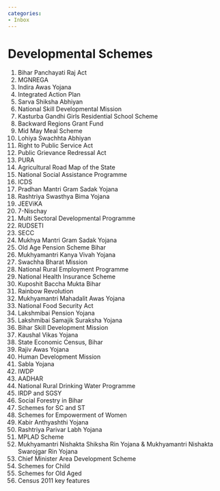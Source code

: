 ```yaml
---
categories:
- Inbox
---
```

# Developmental Schemes

1. Bihar Panchayati Raj Act
2. MGNREGA
3. Indira Awas Yojana
4. Integrated Action Plan
5. Sarva Shiksha Abhiyan
6. National Skill Developmental Mission
7. Kasturba Gandhi Girls Residential School Scheme
8. Backward Regions Grant Fund
9. Mid May Meal Scheme
10. Lohiya Swachhta Abhiyan
11. Right to Public Service Act
12. Public Grievance Redressal Act
13. PURA
14. Agricultural Road Map of the State
15. National Social Assistance Programme
16. ICDS
17. Pradhan Mantri Gram Sadak Yojana
18. Rashtriya Swasthya Bima Yojana
19. JEEViKA
20. 7-Nischay
21. Multi Sectoral Developmental Programme
22. RUDSETI
23. SECC
24. Mukhya Mantri Gram Sadak Yojana
25. Old Age Pension Scheme Bihar
26. Mukhyamantri Kanya Vivah Yojana
27. Swachha Bharat Mission
28. National Rural Employment Programme
29. National Health Insurance Scheme
30. Kuposhit Baccha Mukta Bihar
31. Rainbow Revolution
32. Mukhyamantri Mahadalit Awas Yojana
33. National Food Security Act
34. Lakshmibai Pension Yojana
35. Lakshmibai Samajik Suraksha Yojana
36. Bihar Skill Development Mission
37. Kaushal Vikas Yojana
38. State Economic Census, Bihar
39. Rajiv Awas Yojana
40. Human Development Mission
41. Sabla Yojana
42. IWDP
43. AADHAR
44. National Rural Drinking Water Programme
45. IRDP and SGSY
46. Social Forestry in Bihar
47. Schemes for SC and ST
48. Schemes for Empowerment of Women
49. Kabir Anthyashthi Yojana
50. Rashtriya Parivar Labh Yojana
51. MPLAD Scheme
52. Mukhyamantri Nishakta Shiksha Rin Yojana & Mukhyamantri Nishakta Swarojgar Rin Yojana
53. Chief Minister Area Development Scheme
54. Schemes for Child
55. Schemes for Old Aged
56. Census 2011 key features